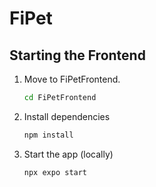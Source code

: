 # FiPet

## Starting the Frontend

1. Move to FiPetFrontend.

    ```bash
    cd FiPetFrontend
    ```

2. Install dependencies

   ```bash
   npm install
   ```

3. Start the app (locally)

   ```bash
   npx expo start
   ```
